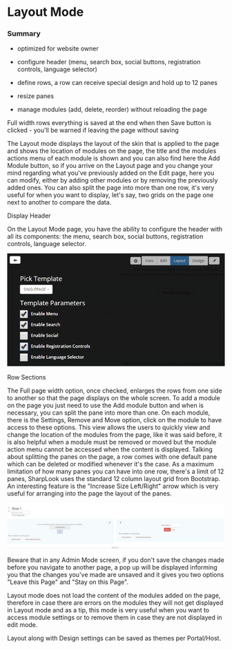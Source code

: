 # Layout Mode
### Summary

* optimized for website owner

* configure header (menu, search box, social buttons, registration controls, language selector)

* define rows, a row can receive special design and hold up to 12 panes

* resize panes

* manage modules (add, delete, reorder) without reloading the page

Full width rows
everything is saved at the end when then Save button is clicked - you'll be warned if leaving the page without saving

The Layout mode displays the layout of the skin that is applied to the page and shows the location of modules on the page, the title and the modules actions menu of each module is shown and you can also find here the Add Module button, so if you arrive on the Layout page and you change your mind regarding what you've previously added on the Edit page, here you can modify, either by adding other modules or by removing the previously added ones. You can also split the page into more than one row, it's very useful for when you want to display, let's say, two grids on the page one next to another to compare the data. 

Display Header

On the Layout Mode page, you have the ability to configure the header with all its components: the menu, search box, social buttons, registration controls, language selector. 

![](header.png)

Row Sections

The Full page width option, once checked, enlarges the rows from one side to another so that the page displays on the whole screen. To add a module on the page you just need to use the Add module button and when is necessary, you can split the pane into more than one. On each module, there is the Settings, Remove and Move option, click on the module to have access to these options. 
This view allows the users to quickly view and change the location of the modules from the page, like it was said before, it is also helpful when a module must be removed or moved but the module action menu cannot be accessed when the content is displayed. Talking about splitting the panes on the page, a row comes with one default pane which can be deleted or modified whenever it's the case. As a maximum limitation of how many panes you can have into one row, there's a limit of 12 panes, SharpLook uses the standard 12 column layout grid from Bootstrap. An interesting feature is the "Increase Size Left/Right" arrow which is very useful for arranging into the page the layout of the panes. 


![](rows.png)

Beware that in any Admin Mode screen, if you don't save the changes made before you navigate to another page, a pop up will be displayed informing you that the changes you've made are unsaved and it gives you two options "Leave this Page" and "Stay on this Page". 

Layout mode does not load the content of the modules added on the page, therefore in case there are errors on the modules they will not get displayed in Layout mode and as a tip, this mode is very useful when you want to access module settings or to remove them in case they are not displayed in edit mode. 

Layout along with Design settings can be saved as themes per Portal/Host.